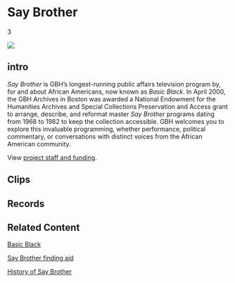 # Say Brother

3

![](https://s3.amazonaws.com/openvault.wgbh.org/special_collections/say_brother/say_brother-q-50.jpg)

## intro

*Say Brother* is GBH’s longest-running public affairs television program by, for 
and about African Americans, now known as *Basic Black*. In April 2000, the GBH Archives in Boston was awarded a National Endowment for the 
Humanities Archives and Special Collections Preservation and Access grant to 
arrange, describe, and reformat master *Say Brother* programs dating from 1968 to 
1982 to keep the collection accessible. GBH welcomes you to explore this 
invaluable programming, whether performance, political commentary, or 
conversations with distinct voices from the African American community.

View [project staff and funding](/credits/credits-say-brother).

## Clips

[](http://localhost:3000/catalog?f[special_collection_tags][]=sb_clip)

## Records

[](http://localhost:3000/catalog?f[special_collection_tags][]=sb_record)

## Related Content

[Basic Black](http://www.wgbh.org/basicblack)

[Say Brother finding aid](http://main.wgbh.org/saybrother/)

[History of Say Brother](http://main.wgbh.org/saybrother/history.html)
